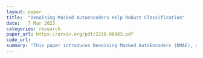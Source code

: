 ```yaml
---
layout: paper
title:  "Denoising Masked Autoencoders Help Robust Classification"
date:   7 Mar 2023
categories: research
paper_url: https://arxiv.org/pdf/2210.06983.pdf
code_url: 
summary: "This paper introduces Denoising Masked AutoEncoders (DMAE), a novel self-supervised method for developing robust image classifiers. By corrupting images with Gaussian noise and masking patches, then reconstructing them using a Transformer-based model, DMAE's encoder captures essential semantics resistant to Gaussian noise. It demonstrates that this encoder can serve as a base for Gaussian smoothed models, enabling the computation of a certified radius for robustness. The method, though simple, significantly enhances performance in classification tasks. The DMAE ViT-Base model achieves comparable or superior certified accuracy with far fewer parameters than previous approaches, while the ViT-Large model sets a new benchmark on the ImageNet dataset. The model also shows high transferability to the CIFAR-10 dataset, indicating its broad applicability. Models and code are shared online."
---
```


